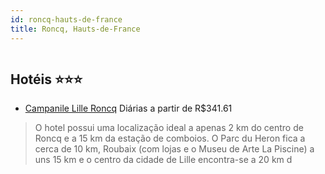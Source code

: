 ```yaml
---
id: roncq-hauts-de-france
title: Roncq, Hauts-de-France
---
```


<center><img src="http://photos.hotelbeds.com/giata/13/135469/135469a_hb_a_810.jpg" alt="" /></center>


## Hotéis ⭐️⭐️⭐️

-    [Campanile Lille Roncq](https://www.hurb.com/aud/https://www.hurb.com/hoteis/roncq/campanile-lille-roncq-JNP-JP768913?cmp=18055) Diárias a partir de R$341.61
   > O hotel possui uma localização ideal a apenas 2 km do centro de Roncq e a 15 km da estação de comboios. O Parc du Heron fica a cerca de 10 km, Roubaix (com lojas e o Museu de Arte La Piscine) a uns 15 km e o centro da cidade de Lille encontra-se a 20 km d
